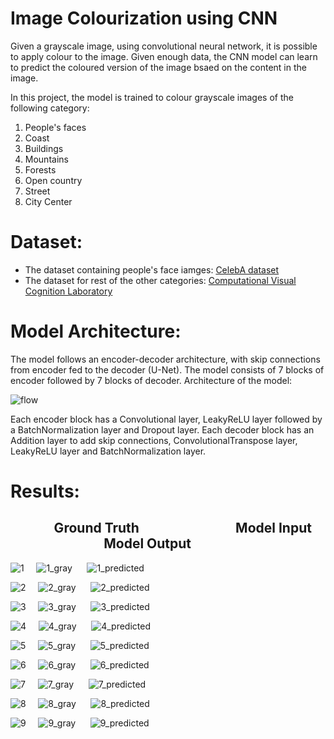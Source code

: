 # Image Colourization using CNN

Given a grayscale image, using convolutional neural network, it is possible to apply colour to the image. Given enough data, the CNN model can learn to predict the coloured version of the image bsaed on the content in the image. 

In this project, the model is trained to colour grayscale images of the following category:

1. People's faces
2. Coast
3. Buildings
4. Mountains
5. Forests
6. Open country 
7. Street
8. City Center


# Dataset:
+ The dataset containing people's face iamges: [CelebA dataset](http://mmlab.ie.cuhk.edu.hk/projects/CelebA.html)
+ The dataset for rest of the other categories: [Computational Visual Cognition Laboratory](http://cvcl.mit.edu/database.htm)

# Model Architecture:
The model follows an encoder-decoder architecture, with skip connections from encoder fed to the decoder (U-Net). The model consists of 7 blocks of encoder followed by 7 blocks of decoder. Architecture of the model:

![flow](https://user-images.githubusercontent.com/23094225/59154892-4d6b8700-8a9a-11e9-8df5-bf9b361d9baa.png)


Each encoder block has a Convolutional layer, LeakyReLU layer followed by a BatchNormalization layer and Dropout layer.
Each decoder block has an Addition layer to add skip connections, ConvolutionalTranspose layer, LeakyReLU layer and BatchNormalization layer.

# Results:

## &nbsp;&nbsp;&nbsp;&nbsp;&nbsp;&nbsp;&nbsp;&nbsp;&nbsp;&nbsp;&nbsp;&nbsp;&nbsp; Ground Truth &nbsp;&nbsp;&nbsp;&nbsp;&nbsp;&nbsp;&nbsp;&nbsp;&nbsp;&nbsp; &nbsp;&nbsp;&nbsp;&nbsp;&nbsp;&nbsp;&nbsp;&nbsp;&nbsp;&nbsp;&nbsp;&nbsp;&nbsp;&nbsp;&nbsp;&nbsp;&nbsp;&nbsp;&nbsp;Model Input &nbsp;&nbsp;&nbsp;&nbsp;&nbsp;&nbsp;&nbsp;&nbsp;&nbsp;&nbsp; &nbsp;&nbsp;&nbsp;&nbsp;&nbsp;&nbsp;&nbsp;&nbsp;&nbsp;&nbsp;&nbsp;&nbsp;&nbsp;&nbsp;&nbsp;&nbsp;&nbsp;&nbsp;&nbsp;Model Output

![1](https://user-images.githubusercontent.com/23094225/59155636-af80b800-8aab-11e9-954a-156de3b73475.jpg)&nbsp;&nbsp;&nbsp;&nbsp;  ![1_gray](https://user-images.githubusercontent.com/23094225/59155642-ee167280-8aab-11e9-8bd1-aa1ab25171dc.jpg)  &nbsp;&nbsp;&nbsp;&nbsp;   ![1_predicted](https://user-images.githubusercontent.com/23094225/59155646-1900c680-8aac-11e9-921e-302668913378.jpg)

![2](https://user-images.githubusercontent.com/23094225/59155662-a6dcb180-8aac-11e9-9146-d204684f3478.jpg)&nbsp;&nbsp;&nbsp;&nbsp;  ![2_gray](https://user-images.githubusercontent.com/23094225/59155667-b5c36400-8aac-11e9-82f4-4ca362824add.jpg)  &nbsp;&nbsp;&nbsp;&nbsp;   ![2_predicted](https://user-images.githubusercontent.com/23094225/59155669-c1af2600-8aac-11e9-9351-d7242319c03a.jpg)

![3](https://user-images.githubusercontent.com/23094225/59155672-d7245000-8aac-11e9-8518-e3d2bc233754.jpg)&nbsp;&nbsp;&nbsp;&nbsp;  ![3_gray](https://user-images.githubusercontent.com/23094225/59155683-ffac4a00-8aac-11e9-81cd-aba2656e4852.jpg)  &nbsp;&nbsp;&nbsp;&nbsp;   ![3_predicted](https://user-images.githubusercontent.com/23094225/59155688-0a66df00-8aad-11e9-9805-11ebada5ed8e.jpg)

![4](https://user-images.githubusercontent.com/23094225/59155700-33876f80-8aad-11e9-912d-c863e9821ae0.jpg)&nbsp;&nbsp;&nbsp;&nbsp;  ![4_gray](https://user-images.githubusercontent.com/23094225/59155705-3eda9b00-8aad-11e9-938f-c4dd749717a8.jpg)  &nbsp;&nbsp;&nbsp;&nbsp;   ![4_predicted](https://user-images.githubusercontent.com/23094225/59155709-4c902080-8aad-11e9-8d9f-432dd6e9912f.jpg)

![5](https://user-images.githubusercontent.com/23094225/59155713-603b8700-8aad-11e9-9ba4-d7f525b1ac88.jpg)&nbsp;&nbsp;&nbsp;&nbsp;  ![5_gray](https://user-images.githubusercontent.com/23094225/59155714-6af61c00-8aad-11e9-9800-9c8f7d769427.jpg)  &nbsp;&nbsp;&nbsp;&nbsp;   ![5_predicted](https://user-images.githubusercontent.com/23094225/59155715-75b0b100-8aad-11e9-9e8f-75ce5d4fec20.jpg)

![6](https://user-images.githubusercontent.com/23094225/59155720-8cef9e80-8aad-11e9-905f-f7dcb6355975.jpg)&nbsp;&nbsp;&nbsp;&nbsp;  ![6_gray](https://user-images.githubusercontent.com/23094225/59155724-96790680-8aad-11e9-88d2-37923abf4d77.jpg)  &nbsp;&nbsp;&nbsp;&nbsp;   ![6_predicted](https://user-images.githubusercontent.com/23094225/59155726-a264c880-8aad-11e9-8900-6b6ca413d61b.jpg)

![7](https://user-images.githubusercontent.com/23094225/59155730-b6a8c580-8aad-11e9-8281-567fe7f588f6.jpg)&nbsp;&nbsp;&nbsp;&nbsp;  ![7_gray](https://user-images.githubusercontent.com/23094225/59155731-c1fbf100-8aad-11e9-8595-2fe7b2cadbae.jpg)  &nbsp;&nbsp;&nbsp;&nbsp;   ![7_predicted](https://user-images.githubusercontent.com/23094225/59155734-ce804980-8aad-11e9-8dd1-2a921eebb0a6.jpg)

![8](https://user-images.githubusercontent.com/23094225/59155738-e8ba2780-8aad-11e9-9ed3-bb3126d13668.jpg)&nbsp;&nbsp;&nbsp;&nbsp;  ![8_gray](https://user-images.githubusercontent.com/23094225/59155739-f1aaf900-8aad-11e9-9b9a-6f82f26a9ded.jpg)  &nbsp;&nbsp;&nbsp;&nbsp;   ![8_predicted](https://user-images.githubusercontent.com/23094225/59155746-fbccf780-8aad-11e9-8ae9-734b894c21ae.jpg)


![9](https://user-images.githubusercontent.com/23094225/59155749-07b8b980-8aae-11e9-845c-b45d6585a66c.jpg)&nbsp;&nbsp;&nbsp;&nbsp;  ![9_gray](https://user-images.githubusercontent.com/23094225/59155755-14d5a880-8aae-11e9-834f-645b9f6ffa1a.jpg)  &nbsp;&nbsp;&nbsp;&nbsp;   ![9_predicted](https://user-images.githubusercontent.com/23094225/59155760-261eb500-8aae-11e9-9eaa-031900322edc.jpg)










